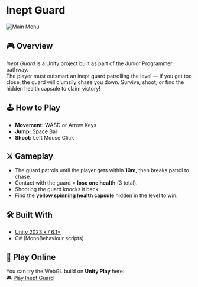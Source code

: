 # Inept Guard

![Main Menu](./Assets/Screenshots/MainMenu.png)

## 🎮 Overview
*Inept Guard* is a Unity project built as part of the Junior Programmer pathway.  
The player must outsmart an inept guard patrolling the level — if you get too close, the guard will clumsily chase you down. Survive, shoot, or find the hidden health capsule to claim victory!

## 🕹️ How to Play
- **Movement:** WASD or Arrow Keys  
- **Jump:** Space Bar  
- **Shoot:** Left Mouse Click  

## ⚔️ Gameplay
- The guard patrols until the player gets within **10m**, then breaks patrol to chase.  
- Contact with the guard = **lose one health** (3 total).  
- Shooting the guard knocks it back.  
- Find the **yellow spinning health capsule** hidden in the level to win.  

## 🛠️ Built With
- [Unity 2023.x / 6.1+](https://unity.com/)  
- C# (MonoBehaviour scripts)  

## 🚀 Play Online
You can try the WebGL build on **Unity Play** here:  
🎮 [Play Inept Guard](https://play.unity.com/) 
